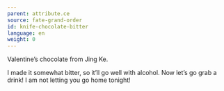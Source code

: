 ```yaml
---
parent: attribute.ce
source: fate-grand-order
id: knife-chocolate-bitter
language: en
weight: 0
---
```


Valentine’s chocolate from Jing Ke.

I made it somewhat bitter, so it’ll go well with alcohol.
Now let’s go grab a drink!
I am not letting you go home tonight!
